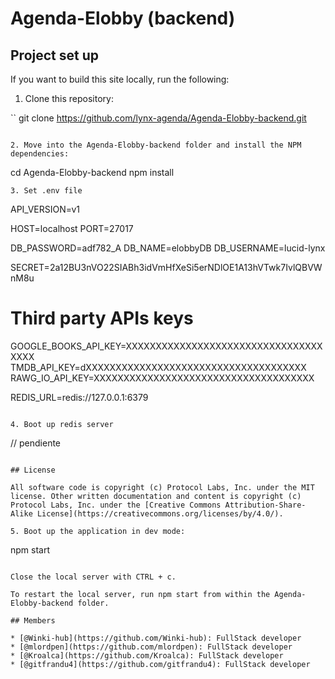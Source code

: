 # Agenda-Elobby (backend) 

## Project set up

If you want to build this site locally, run the following:

1. Clone this repository:

`` 
git clone https://github.com/lynx-agenda/Agenda-Elobby-backend.git
```

2. Move into the Agenda-Elobby-backend folder and install the NPM dependencies:

```
cd Agenda-Elobby-backend
npm install
```
3. Set .env file

```
API_VERSION=v1

HOST=localhost
PORT=27017

DB_PASSWORD=adf782_A
DB_NAME=elobbyDB
DB_USERNAME=lucid-lynx 

SECRET=2a12BU3nVO22SIABh3idVmHfXeSi5erNDlOE1A13hVTwk7IvlQBVWnM8u

# Third party APIs keys
GOOGLE_BOOKS_API_KEY=XXXXXXXXXXXXXXXXXXXXXXXXXXXXXXXXXXXXX
TMDB_API_KEY=dXXXXXXXXXXXXXXXXXXXXXXXXXXXXXXXXXXXXX
RAWG_IO_API_KEY=XXXXXXXXXXXXXXXXXXXXXXXXXXXXXXXXXXXXX

REDIS_URL=redis://127.0.0.1:6379
```

4. Boot up redis server

```
// pendiente
```

## License

All software code is copyright (c) Protocol Labs, Inc. under the MIT license. Other written documentation and content is copyright (c) Protocol Labs, Inc. under the [Creative Commons Attribution-Share-Alike License](https://creativecommons.org/licenses/by/4.0/).

5. Boot up the application in dev mode:

```
npm start
```

Close the local server with CTRL + c.

To restart the local server, run npm start from within the Agenda-Elobby-backend folder.

## Members

* [@Winki-hub](https://github.com/Winki-hub): FullStack developer
* [@mlordpen](https://github.com/mlordpen): FullStack developer
* [@Kroalca](https://github.com/Kroalca): FullStack developer
* [@gitfrandu4](https://github.com/gitfrandu4): FullStack developer